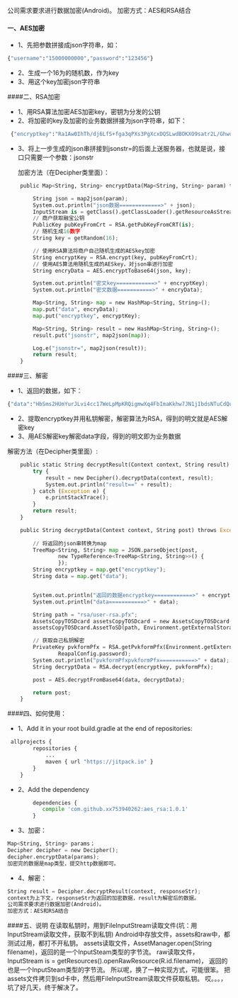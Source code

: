 公司需求要求进行数据加密(Android)。
加密方式：AES和RSA结合

#### 一、AES加密
-   1、先把参数拼接成json字符串，如：
```python
{"username":"15000000000","password":"123456"}
```
-   2、生成一个16为的随机数，作为key
-   3、用这个key加密json字符串
  

####二、RSA加密
-  1、用RSA算法加密AES加密key，密钥为分发的公钥
-  2、将加密的key及加密的业务数据拼接为json字符串，如下：
```python
 {"encryptkey":"Ra1Aw0IhTh/dj6LfS+fga3qPXs3PgXcxDQSLwdBOKXO9satr2L/GhwqxBfnfPNULzbJn6fvZw7x2ykS//0lGRUe4D1YUpwe7n0GocHrh17nJEpPjecZpXMWCk0N5sVtYPrbfGMfKKS5Z3WPK2fiGA77ZVwt1coCteCQiaNNACTQ=","data":"wwyrOIHoLUwOyMp6UQyzO484gcqapF2ikSGgccHnYj2EIisHllSnu5RGY0g+fK2G"}
```
- 3、将上一步生成的json串拼接到jsonstr=的后面上送服务器，也就是说，接口只需要一个参数：jsonstr

   加密方法（在Decipher类里面）：
```python
    public Map<String, String> encryptData(Map<String, String> param) throws Exception {

        String json = map2json(param);
        System.out.println("json数据=============>" + json);
        InputStream is = getClass().getClassLoader().getResourceAsStream("assets/public-rsa.cer");
        // 商户获取融宝公钥
        PublicKey pubKeyFromCrt = RSA.getPubKeyFromCRT(is);
        // 随机生成16数字
        String key = getRandom(16);

        // 使用RSA算法将商户自己随机生成的AESkey加密
        String encryptKey = RSA.encrypt(key, pubKeyFromCrt);
        // 使用AES算法用随机生成的AESkey，对json串进行加密
        String encryData = AES.encryptToBase64(json, key);

        System.out.println("密文key============>" + encryptKey);
        System.out.println("密文数据===========>" + encryData);

        Map<String, String> map = new HashMap<String, String>();
        map.put("data", encryData);
        map.put("encryptkey", encryptKey);

        Map<String, String> result = new HashMap<String, String>();
        result.put("jsonstr", map2json(map));

        Log.e("jsonstr=", map2json(result));
        return result;
    }
```
####三、解密
- 1、返回的数据，如下：
```python
{"data":"HbSms2HUmYurJLvi4cc17WeLpMpKRQigmwXq4FbImaKkhw7JN1jIbdsNTuCdQuI7alRKoOiXMlG9oOaRkmweLflxmi2/f5NXhcPo78ooAFjvtYkaE7uPh5UIv7s6Spdj","encryptkey":"C/hMayfxrczzsxoU8gLcL39V4YsEdQGeNCwhkgAwCYNyYjpJeL0cYHeluoC/NuY4qpjOXH65HdUahtevo78jeqTsrGRyXFWSlS2PtcNX3u782cIISLtS9tKRyr9XWtW3MnMOyNRiQQhBbSUiXYFxrIP6vdTnZc7X0JLfcuru8Zw="}
```
- 2、提取encryptkey并用私钥解密，解密算法为RSA，得到的明文就是AES解密key
- 3、用AES解密key解密data字段，得到的明文即为业务数据

解密方法（在Decipher类里面）:
```python
    public static String decryptResult(Context context, String result) {
        try {
            result = new Decipher().decryptData(context, result);
            System.out.println("result==" + result);
        } catch (Exception e) {
            e.printStackTrace();
        }
        return result;
    }
```
```python
    public String decryptData(Context context, String post) throws Exception {
  
        // 将返回的json串转换为map
        TreeMap<String, String> map = JSON.parseObject(post,
                new TypeReference<TreeMap<String, String>>() {
                });
        String encryptkey = map.get("encryptkey");
        String data = map.get("data");


        System.out.println("返回的数据encryptkey============>" + encryptkey);
        System.out.println("data===========>" + data);

        String path = "rsa/user-rsa.pfx";
        AssetsCopyTOSDcard assetsCopyTOSDcard = new AssetsCopyTOSDcard(context);
        assetsCopyTOSDcard.AssetToSD(path, Environment.getExternalStorageDirectory().toString() + "/" + path);

        // 获取自己私钥解密
        PrivateKey pvkformPfx = RSA.getPvkformPfx(Environment.getExternalStorageDirectory().toString() + "/" + path,
                ReapalConfig.password);
        System.out.println("pvkformPfxpvkformPfx===========>" + data);
        String decryptData = RSA.decrypt(encryptkey, pvkformPfx);

        post = AES.decryptFromBase64(data, decryptData);

        return post;
    }
```
####四、如何使用：
- 1、Add it in your root build.gradle at the end of repositories:
```python
 allprojects {
        repositories {
            ...
            maven { url "https://jitpack.io" }
        }
    }
```    
- 2、Add the dependency
```python
        dependencies {
           compile 'com.github.xx753940262:aes_rsa:1.0.1'
        }
```
- 3、加密：
```python
Map<String, String> params；
Decipher decipher = new Decipher();
decipher.encryptData(params);
加密完的数据是map类型，提交http数据即可。
```
- 4、解密：
```python
String result = Decipher.decryptResult(context, responseStr);
context为上下文，responseStr为返回的加密数据，result为解密后的数据。
公司需求要求进行数据加密(Android)。
加密方式：AES和RSA结合
```
####五、说明
在读取私钥时，用到FileInputStream读取文件(坑：用InputStream读取文件，获取不到私钥)
Android中存放文件，assets和raw中，都测试过用，都打不开私钥。
assets读取文件，AssetManager.open(String filename)，返回的是一个InputSteam类型的字节流。
raw读取文件，InputStream is = getResources().openRawResource(R.id.filename)，
返回的也是一个InputSteam类型的字节流。
所以呢，换了一种实现方式，可能很笨。
把assets文件拷贝到sd卡中，然后用FileInputStream读取文件获取私钥。
哎。。。，坑了好几天，终于解决了。



